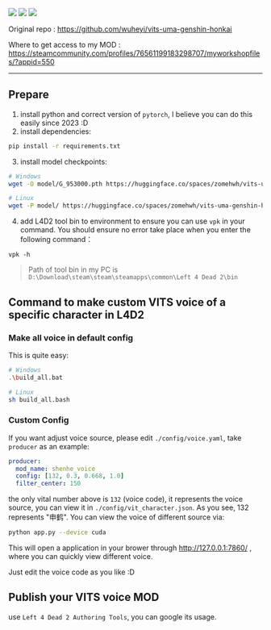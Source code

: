 ![](https://img.shields.io/badge/Python-3.8-blue) ![](https://img.shields.io/badge/AI-VITS-green) ![](https://img.shields.io/badge/Game-L4D2-orange)


Original repo : https://github.com/wuheyi/vits-uma-genshin-honkai

Where to get access to my MOD : https://steamcommunity.com/profiles/76561199183298707/myworkshopfiles/?appid=550

---


## Prepare

1. install python and correct version of `pytorch`, I believe you can do this easily since 2023 :D
2. install dependencies:
```bash
pip install -r requirements.txt
```
3. install model checkpoints:
```bash
# Windows
wget -O model/G_953000.pth https://huggingface.co/spaces/zomehwh/vits-uma-genshin-honkai/resolve/main/model/G_953000.pth

# Linux
wget -P model/ https://huggingface.co/spaces/zomehwh/vits-uma-genshin-honkai/resolve/main/model/G_953000.pth
```
4. add L4D2 tool bin to environment to ensure you can use `vpk` in your command. You should ensure no error take place when you enter the following command：
```
vpk -h
```

> Path of tool bin in my PC is `D:\Download\steam\steam\steamapps\common\Left 4 Dead 2\bin`




## Command to make custom VITS voice of a specific character in L4D2

### Make all voice in default config

This is quite easy: 

```bash
# Windows
.\build_all.bat

# Linux
sh build_all.bash
```

### Custom Config

If you want adjust voice source, please edit `./config/voice.yaml`, take `producer` as an example:

```yaml
producer: 
  mod_name: shenhe_voice
  config: [132, 0.3, 0.668, 1.0]
  filter_center: 150
```

the only vital number above is `132` (voice code), it represents the voice source, you can view it in `./config/vit_character.json`. As you see, 132 represents "申鹤". You can view the voice of different source via:

```bash
python app.py --device cuda
```
This will open a application in your brower through http://127.0.0.1:7860/ , where you can quickly view different voice.

Just edit the voice code as you like :D

## Publish your VITS voice MOD

use `Left 4 Dead 2 Authoring Tools`, you can google its usage.